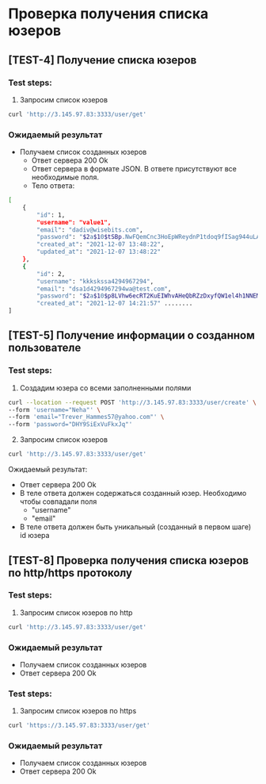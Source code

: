 # Проверка получения списка юзеров

## [TEST-4] Получение списка юзеров

### Test steps:

1. Запросим список юзеров

``` bash
curl 'http://3.145.97.83:3333/user/get'
```

### Ожидаемый результат

- Получаем список созданных юзеров
    - Ответ сервера 200 Ok
    - Ответ сервера в формате JSON. В ответе присутствуют все необходимые поля.
    - Тело ответа:

``` bash
[
    {
        "id": 1,
        "username": "value1",
        "email": "dadiv@wisebits.com",
        "password": "$2a$10$tSBp.NwFQemCnc3HoEpWReydnP1tdoq9fISag944uLAK8aYod4exO",
        "created_at": "2021-12-07 13:48:22",
        "updated_at": "2021-12-07 13:48:22"
    },
    {
        "id": 2,
        "username": "kkkskssa4294967294",
        "email": "dsa1d4294967294wa@test.com",
        "password": "$2a$10$p8LVhw6ecRT2KuEIWhvAHeQbRZzDxyfQW1el4h1NNEMcJpx1jE7Li",
        "created_at": "2021-12-07 14:21:57" ........
]

```

## [TEST-5] Получение информации о созданном пользователе

### Test steps:

1. Создадим юзера со всеми заполненными полями

``` bash
curl --location --request POST 'http://3.145.97.83:3333/user/create' \
--form 'username="Neha"' \
--form 'email="Trever_Hammes57@yahoo.com"' \
--form 'password="DHY9SiExVuFkxJq"'
```

2. Запросим список юзеров

``` bash
curl 'http://3.145.97.83:3333/user/get'
```

Ожидаемый результат:

- Ответ сервера 200 Ok
- В теле ответа должен содержаться созданный юзер. Необходимо чтобы совпадали поля
    - "username"
    - "email"
- В теле ответа должен быть уникальный (созданный в первом шаге) id юзера

## [TEST-8]  Проверка получения списка юзеров по http/https протоколу

### Test steps:

1. Запросим список юзеров по http

``` bash
curl 'http://3.145.97.83:3333/user/get'
```

### Ожидаемый результат

- Получаем список созданных юзеров
- Ответ сервера 200 Ok

### Test steps:

1. Запросим список юзеров по https

``` bash
curl 'https://3.145.97.83:3333/user/get'
```

### Ожидаемый результат

- Получаем список созданных юзеров
- Ответ сервера 200 Ok